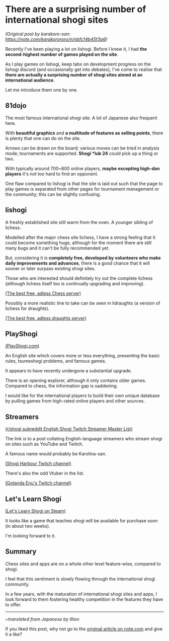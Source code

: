# There are a surprising number of international shogi sites #

*(Original post by karakoro-san: https://note.com/karakorororo/n/nbfc14b45f3a6)*

Recently I've been playing a lot on lishogi. Before I knew it, I had **the second-highest number of games played on the site**.

As I play games on lishogi, keep tabs on development progress on the lishogi discord (and occasionally get into debates), I've come to realise that **there are actually a surprising number of shogi sites aimed at an international audience**.

Let me introduce them one by one.

## 81dojo ##

The most famous international shogi site. A lot of Japanese also frequent here.

With **beautiful graphics** and **a multitude of features as selling points**, there is plenty that one can do on the site.

Arrows can be drawn on the board; various moves can be tried in analysis mode; tournaments are supported. **Shogi \*lub 24** could pick up a thing or two.

With typically around 700~800 online players, **maybe excepting high-dan players** it's not too hard to find an opponent.

One flaw compared to lishogi is that the site is laid out such that the page to play games is separated from other pages for tournament management or the community; this can be slightly confusing.

## lishogi ##

A freshly established site still warm from the oven. A younger sibling of lichess.

Modelled after the major chess site lichess, I have a strong feeling that it could become something huge, although for the moment there are still many bugs and it can't be fully recommended yet.

But, considering it is **completely free, developed by volunteers who make daily improvements and advances**, there is a good chance that it will sooner or later surpass existing shogi sites.

Those who are interested should definitely try out the complete lichess (although lichess itself too is continually upgrading and improving).

[(The best free, adless Chess server)](https://lichess.org/)

Possibly a more realistic line to take can be seen in lidraughts (a version of lichess for draughts).

[(The best free, adless draughts server)](https://lidraughts.org/)

## PlayShogi ##

[(PlayShogi.com)](http://playshogi.com/)

An English site which covers more or less everything, presenting the basic rules, tsumeshogi problems, and famous games.

It appears to have recently undergone a substantial upgrade.

There is an opening explorer, although it only contains older games. Compared to chess, the information gap is saddening.

I would like for the international players to build their own unique database by pulling games from high-rated online players and other sources.

## Streamers ##

[(r/shogi subreddit English Shogi Twitch Streamer Master List)](https://www.reddit.com/r/shogi/comments/jf06xs/english_shogi_twitch_streamer_master_list/)

The link is to a post collating English-language streamers who stream shogi on sites such as YouTube and Twitch.

A famous name would probably be Karolina-san.

[(Shogi Harbour Twitch channel)](https://www.twitch.tv/shogi_harbour)

There's also the odd Vtuber in the list.

[(Gotanda Enu's Twitch channel)](https://www.twitch.tv/gotanda_n)

## Let's Learn Shogi ##

[(Let's Learn Shogi on Steam)](https://store.steampowered.com/app/1486050/Lets_Learn_Shogi/)

It looks like a game that teaches shogi will be available for purchase soon (in about two weeks).

I'm looking forward to it.

## Summary ##

Chess sites and apps are on a whole other level feature-wise, compared to shogi.

I feel that this sentiment is slowly flowing through the international shogi community.

In a few years, with the maturation of international shogi sites and apps, I look forward to them fostering healthy competition in the features they have to offer.

------

*~translated from Japanese by Illion*

If you liked this post, why not go to the [original article on note.com](https://note.com/karakorororo/n/nbfc14b45f3a6) and give it a like?